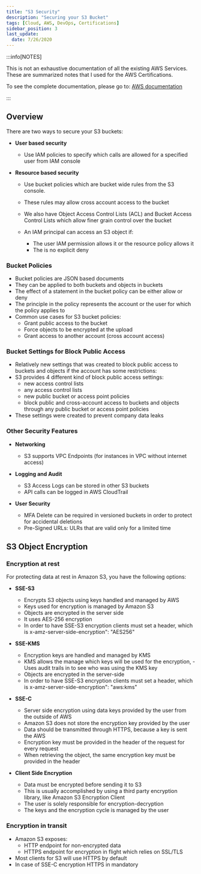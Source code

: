 ```yaml
---
title: "S3 Security"
description: "Securing your S3 Bucket"
tags: [Cloud, AWS, DevOps, Certifications]
sidebar_position: 3
last_update:
  date: 7/26/2020
---
```



:::info[NOTES]

This is not an exhaustive documentation of all the existing AWS Services. These are summarized notes that I used for the AWS Certifications.

To see the complete documentation, please go to: [AWS documentation](https://docs.aws.amazon.com/)

:::


## Overview 

There are two ways to secure your S3 buckets:

- **User based security**
    - Use IAM policies to specify which calls are allowed for a specified user from IAM console

- **Resource based security**

    - Use bucket policies which are bucket wide rules from the S3 console. 
    - These rules may allow cross account access to the bucket
    - We also have Object Access Control Lists (ACL) and Bucket Access Control Lists which allow finer grain control over the bucket

    - An IAM principal can access an S3 object if:
        - The user IAM permission allows it or the resource policy allows it
        - The is no explicit deny


### Bucket Policies

- Bucket policies are JSON based documents
- They can be applied to both buckets and objects in buckets
- The effect of a statement in the bucket policy can be either allow or deny
- The principle in the policy represents the account or the user for which the policy applies to
- Common use cases for S3 bucket policies:
    - Grant public access to the bucket
    - Force objects to be encrypted at the upload
    - Grant access to another account (cross account access)

### Bucket Settings for Block Public Access

- Relatively new settings that was created to block public access to buckets and objects if the account has some restrictions:
- S3 provides 4 different kind of block public access settings:
    - new access control lists
    - any access control lists
    - new public bucket or access point policies
    - block public and cross-account access to buckets and objects through any public bucket or access point policies
- These settings were created to prevent company data leaks

### Other Security Features

- **Networking**

    - S3 supports VPC Endpoints (for instances in VPC without internet access)

- **Logging and Audit**

    - S3 Access Logs can be stored in other S3 buckets
    - API calls can be logged in AWS CloudTrail

- **User Security**

    - MFA Delete can be required in versioned buckets in order to protect for accidental deletions
    - Pre-Signed URLs: ULRs that are valid only for a limited time


## S3 Object Encryption

### Encryption at rest

For protecting data at rest in Amazon S3, you have the following options:

- **SSE-S3**

    - Encrypts S3 objects using keys handled and managed by AWS
    - Keys used for encryption is managed by Amazon S3
    - Objects are encrypted in the server side
    - It uses AES-256 encryption
    - In order to have SSE-S3 encryption clients must set a header, which is x-amz-server-side-encryption": "AES256"

- **SSE-KMS**

    - Encryption keys are handled and managed by KMS
    - KMS allows the manage which keys will be used for the encryption, - Uses audit trails in to see who was using the KMS key
    - Objects are encrypted in the server-side
    - In order to have SSE-S3 encryption clients must set a header, which is x-amz-server-side-encryption": "aws:kms"

- **SSE-C**

    - Server side encryption using data keys provided by the user from the outside of AWS
    - Amazon S3 does not store the encryption key provided by the user
    - Data should be transmitted through HTTPS, because a key is sent the AWS
    - Encryption key must be provided in the header of the request for every request
    - When retrieving the object, the same encryption key must be provided in the header

- **Client Side Encryption**

    - Data must be encrypted before sending it to S3
    - This is usually accomplished by using a third party encryption library, like Amazon S3 Encryption Client
    - The user is solely responsible for encryption-decryption
    - The keys and the encryption cycle is managed by the user


### Encryption in transit

- Amazon S3 exposes:
    - HTTP endpoint for non-encrypted data
    - HTTPS endpoint for encryption in flight which relies on SSL/TLS
- Most clients for S3 will use HTTPS by default
- In case of SSE-C encryption HTTPS in mandatory


 